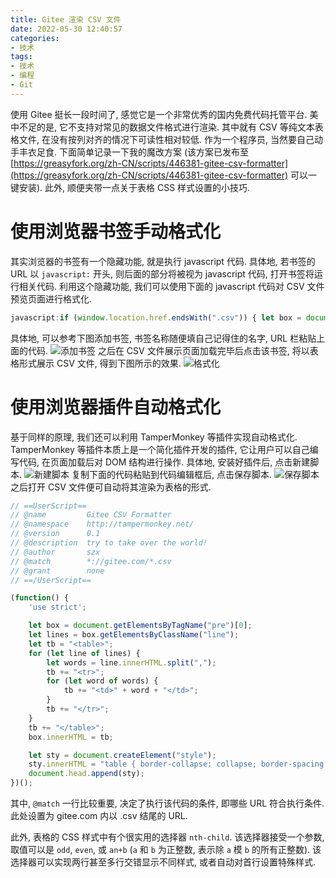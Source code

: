 ```yaml
---
title: Gitee 渲染 CSV 文件
date: 2022-05-30 12:40:57
categories:
- 技术
tags:
- 技术
- 编程
- Git
---
```


使用 Gitee 挺长一段时间了, 感觉它是一个非常优秀的国内免费代码托管平台.
美中不足的是, 它不支持对常见的数据文件格式进行渲染.
其中就有 CSV 等纯文本表格文件, 在没有按列对齐的情况下可读性相对较低.
作为一个程序员, 当然要自己动手丰衣足食.
下面简单记录一下我的魔改方案 (该方案已发布至 [https://greasyfork.org/zh-CN/scripts/446381-gitee-csv-formatter](https://greasyfork.org/zh-CN/scripts/446381-gitee-csv-formatter) 可以一键安装).
此外, 顺便夹带一点关于表格 CSS 样式设置的小技巧.



# 使用浏览器书签手动格式化

其实浏览器的书签有一个隐藏功能, 就是执行 javascript 代码.
具体地, 若书签的 URL 以 `javascript:` 开头, 则后面的部分将被视为 javascript 代码, 打开书签将运行相关代码.
利用这个隐藏功能, 我们可以使用下面的 javascript 代码对 CSV 文件预览页面进行格式化.

```js
javascript:if (window.location.href.endsWith(".csv")) { let box = document.getElementsByTagName("pre")[0]; let lines = box.getElementsByClassName("line"); let tb = "<table>"; for (let line of lines) { let words = line.innerHTML.split(","); tb += "<tr>"; for (let word of words) { tb += "<td>" + word + "</td>"; } tb += "</tr>"; } tb += "</table>"; box.innerHTML = tb; let sty = document.createElement("style"); sty.innerHTML = "table { border-collapse: collapse; border-spacing: 0; } td { max-width: 5em; padding: 2px; white-space: nowrap; overflow: hidden; text-overflow: ellipsis; }  td:nth-child(1) { max-width: 16em; } tr:nth-child(odd) { background-color: #eee; } tr:nth-child(even) { background-color: #fff; }"; document.head.append(sty); }
```

具体地, 可以参考下图添加书签, 书签名称随便填自己记得住的名字, URL 栏粘贴上面的代码.
![添加书签](Bookmark.png)
之后在 CSV 文件展示页面加载完毕后点击该书签, 将以表格形式展示 CSV 文件, 得到下图所示的效果.
![格式化](Table.png)



# 使用浏览器插件自动格式化

基于同样的原理, 我们还可以利用 TamperMonkey 等插件实现自动格式化.
TamperMonkey 等插件本质上是一个简化插件开发的插件, 它让用户可以自己编写代码, 在页面加载后对 DOM 结构进行操作.
具体地, 安装好插件后, 点击新建脚本.
![新建脚本](AddScript.png)
复制下面的代码粘贴到代码编辑框后, 点击保存脚本.
![保存脚本](SaveScript.png)
之后打开 CSV 文件便可自动将其渲染为表格的形式.

```js
// ==UserScript==
// @name         Gitee CSV Formatter
// @namespace    http://tampermonkey.net/
// @version      0.1
// @description  try to take over the world!
// @author       szx
// @match        *://gitee.com/*.csv
// @grant        none
// ==/UserScript==

(function() {
    'use strict';

    let box = document.getElementsByTagName("pre")[0];
    let lines = box.getElementsByClassName("line");
    let tb = "<table>";
    for (let line of lines) {
        let words = line.innerHTML.split(",");
        tb += "<tr>";
        for (let word of words) {
            tb += "<td>" + word + "</td>";
        }
        tb += "</tr>";
    }
    tb += "</table>";
    box.innerHTML = tb;

    let sty = document.createElement("style");
    sty.innerHTML = "table { border-collapse: collapse; border-spacing: 0; } td { max-width: 5em; padding: 2px; white-space: nowrap; overflow: hidden; text-overflow: ellipsis; }  td:nth-child(1) { max-width: 16em; } tr:(odd) { background-color: #eee; } tr:nth-child(even) { background-color: #fff; }";
    document.head.append(sty);
})();
```

其中, `@match` 一行比较重要, 决定了执行该代码的条件, 即哪些 URL 符合执行条件.
此处设置为 gitee.com 内以 .csv 结尾的 URL.

此外, 表格的 CSS 样式中有个很实用的选择器 `nth-child`.
该选择器接受一个参数, 取值可以是 `odd`, `even`, 或 `an+b` (`a` 和 `b` 为正整数, 表示除 `a` 模 `b` 的所有正整数).
该选择器可以实现两行甚至多行交错显示不同样式, 或者自动对首行设置特殊样式.
